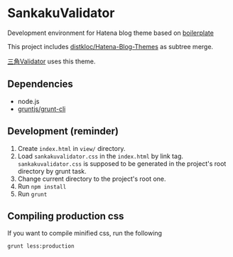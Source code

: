 # SankakuValidator

Development environment for Hatena blog theme based on [boilerplate](https://github.com/hatena/Hatena-Blog-Themes/tree/master/boilerplate)

This project includes [distkloc/Hatena-Blog-Themes](https://github.com/distkloc/Hatena-Blog-Themes) as subtree merge.

[三角Validator](http://sankakuvalidator.hatenablog.com/) uses this theme.

## Dependencies

* node.js
* [gruntjs/grunt-cli](https://github.com/gruntjs/grunt-cli)

## Development (reminder)

1. Create `index.html` in `view/` directory.
2. Load `sankakuvalidator.css` in the `index.html` by link tag. `sankakuvalidator.css` is supposed to be generated in the project's root directory by grunt task.
2. Change current directory to the project's root one.
3. Run `npm install`
4. Run `grunt`

## Compiling production css

If you want to compile minified css, run the following

```
grunt less:production
```
